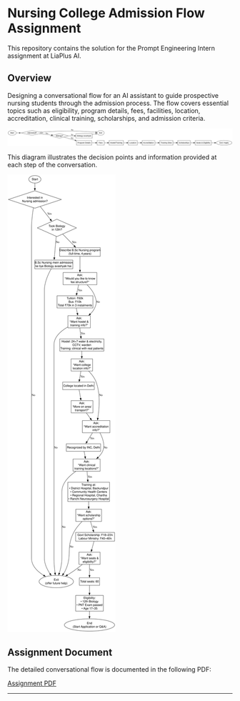 # Nursing College Admission Flow Assignment

This repository contains the solution for the Prompt Engineering Intern assignment at LiaPlus AI.

## Overview

Designing a conversational flow for an AI assistant to guide prospective nursing students through the admission process. The flow covers essential topics such as eligibility, program details, fees, facilities, location, accreditation, clinical training, scholarships, and admission criteria.

![Flow Diagram](https://github.com/mohit1106/Prompt-Engineering-Assignment/blob/14959ff4945e48e9ec673e73d578bd808b6d36a4/flowchart/normal%20flow.svg)

This diagram illustrates the decision points and information provided at each step of the conversation.

![Flow Diagram](https://github.com/mohit1106/Prompt-Engineering-Assignment/blob/76b8e571b4211dd8aca495e71bf035912a5fb4ab/flowchart/detailed%20flowchart.svg)

## Assignment Document

The detailed conversational flow is documented in the following PDF:

[Assignment PDF](https://github.com/mohit1106/Prompt-Engineering-Assignment/blob/76b8e571b4211dd8aca495e71bf035912a5fb4ab/Prompt%20Engineering%20Intern%20Assignment.pdf)

---

